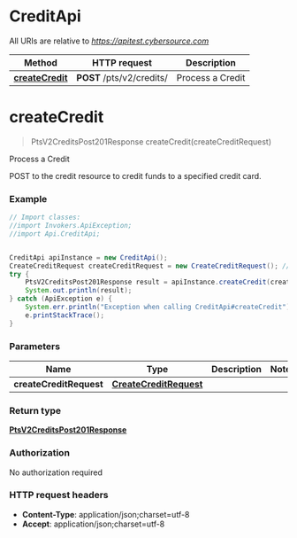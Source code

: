 # CreditApi

All URIs are relative to *https://apitest.cybersource.com*

Method | HTTP request | Description
------------- | ------------- | -------------
[**createCredit**](CreditApi.md#createCredit) | **POST** /pts/v2/credits/ | Process a Credit


<a name="createCredit"></a>
# **createCredit**
> PtsV2CreditsPost201Response createCredit(createCreditRequest)

Process a Credit

POST to the credit resource to credit funds to a specified credit card.

### Example
```java
// Import classes:
//import Invokers.ApiException;
//import Api.CreditApi;


CreditApi apiInstance = new CreditApi();
CreateCreditRequest createCreditRequest = new CreateCreditRequest(); // CreateCreditRequest | 
try {
    PtsV2CreditsPost201Response result = apiInstance.createCredit(createCreditRequest);
    System.out.println(result);
} catch (ApiException e) {
    System.err.println("Exception when calling CreditApi#createCredit");
    e.printStackTrace();
}
```

### Parameters

Name | Type | Description  | Notes
------------- | ------------- | ------------- | -------------
 **createCreditRequest** | [**CreateCreditRequest**](CreateCreditRequest.md)|  |

### Return type

[**PtsV2CreditsPost201Response**](PtsV2CreditsPost201Response.md)

### Authorization

No authorization required

### HTTP request headers

 - **Content-Type**: application/json;charset=utf-8
 - **Accept**: application/json;charset=utf-8


